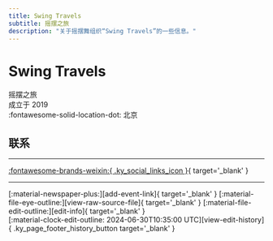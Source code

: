 ```yaml
---
title: Swing Travels
subtitle: 摇摆之旅
description: "关于摇摆舞组织“Swing Travels”的一些信息。"
---
```


# Swing Travels

摇摆之旅  
成立于 2019  
:fontawesome-solid-location-dot: 北京  


## 联系


---

 [:fontawesome-brands-weixin:{ .ky_social_links_icon }](# "摇摆之旅"){ target='_blank' }

---

<div class="ky_page_footer" markdown>
<div class="ky_page_footer_trailing" markdown="span">
[:material-newspaper-plus:][add-event-link]{ target='_blank' }
[:material-file-eye-outline:][view-raw-source-file]{ target='_blank' }
[:material-file-edit-outline:][edit-info]{ target='_blank' }
</div>
<div class="ky_page_footer_leading" markdown="span">
[:material-clock-edit-outline: 2024-06-30T10:35:00 UTC][view-edit-history]{ .ky_page_footer_history_button target='_blank' }
</div>
</div>

[add-event-link]: https://github.com/swingdance/events/issues/new?assignees=&labels=add+event&projects=&template=02-add_entity.yml&title=%5Bzh_CN%5D%20%3CName%3E&region=zh_CN&province=Beijing&city=Beijing&org_id=swing-travels "添加活动"
[view-raw-source-file]: https://github.com/swingdance/orgs/blob/main/zh_CN/swing-travels.json "查看原始源文件"
[edit-info]: https://github.com/swingdance/orgs/issues/new?assignees=&labels=update+org&projects=&template=03-update_entity.yml&title=%5Bzh_CN%5D%20Swing%20Travels&region=zh_CN&id=swing-travels&name=Swing%20Travels "编辑信息"

[view-edit-history]: https://github.com/swingdance/orgs/commits/main/zh_CN/swing-travels.json "查看编辑历史"
